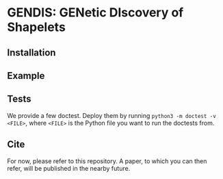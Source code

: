 # GENDIS: GENetic DIscovery of Shapelets

## Installation

## Example

## Tests

We provide a few doctest. Deploy them by running `python3 -m doctest -v <FILE>`, where `<FILE>` is the Python file you want to run the doctests from.

## Cite

For now, please refer to this repository. A paper, to which you can then refer, will be published in the nearby future.
